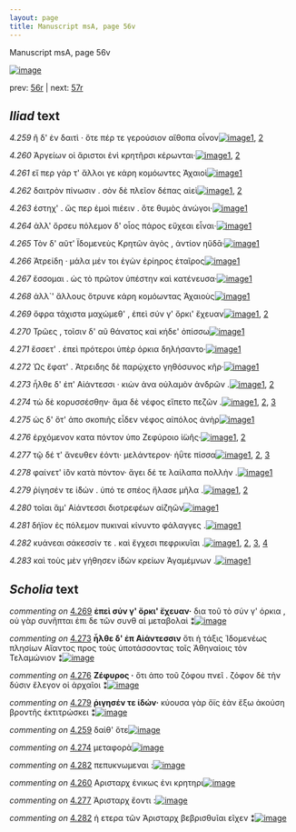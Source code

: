 ```yaml
---
layout: page
title: Manuscript msA, page 56v
---
```


Manuscript msA, page 56v

[![image](http://www.homermultitext.org/iipsrv?OBJ=IIP,1.0&FIF=/project/homer/pyramidal/deepzoom/hmt/vaimg/2017a/VA056VN_0558.tif&WID=100&CVT=JPEG)](http://www.homermultitext.org/ict2/?urn=urn:cite2:hmt:vaimg.2017a:VA056VN_0558)

prev:  [56r](../56r) | next:  [57r](../57r)

## *Iliad* text

*4.259* <a id="4.259"/> ἢ δ' ἐν δαιτὶ · ὅτε πέρ τε γερούσιον αἴθοπα οἶνον[![image](http://www.homermultitext.org/iipsrv?OBJ=IIP,1.0&FIF=/project/homer/pyramidal/deepzoom/hmt/vaimg/2017a/VA056VN_0558.tif&RGN=0.4785,0.2149,0.3834,0.0368&WID=1000&CVT=JPEG)](http://www.homermultitext.org/ict2/?urn=urn:cite2:hmt:vaimg.2017a:VA056VN_0558@0.4785,0.2149,0.3834,0.0368)[1](#msA_4.784), [2](#msAext_4.1002)

*4.260* <a id="4.260"/> Ἀργείων οἱ ἄριστοι ἐνὶ κρητῆρσι κέρωνται·[![image](http://www.homermultitext.org/iipsrv?OBJ=IIP,1.0&FIF=/project/homer/pyramidal/deepzoom/hmt/vaimg/2017a/VA056VN_0558.tif&RGN=0.4715,0.2382,0.3684,0.0368&WID=1000&CVT=JPEG)](http://www.homermultitext.org/ict2/?urn=urn:cite2:hmt:vaimg.2017a:VA056VN_0558@0.4715,0.2382,0.3684,0.0368)[1](#msA_4.784), [2](#msAim_4.831)

*4.261* <a id="4.261"/> εἴ περ γάρ τ' ἄλλοι γε κάρη κομόωντες Ἀχαιοὶ[![image](http://www.homermultitext.org/iipsrv?OBJ=IIP,1.0&FIF=/project/homer/pyramidal/deepzoom/hmt/vaimg/2017a/VA056VN_0558.tif&RGN=0.4785,0.2547,0.3684,0.0368&WID=1000&CVT=JPEG)](http://www.homermultitext.org/ict2/?urn=urn:cite2:hmt:vaimg.2017a:VA056VN_0558@0.4785,0.2547,0.3684,0.0368)[1](#msA_4.784)

*4.262* <a id="4.262"/> δαιτρὸν πίνωσιν . σὸν δὲ πλεῖον δέπας αἰεὶ[![image](http://www.homermultitext.org/iipsrv?OBJ=IIP,1.0&FIF=/project/homer/pyramidal/deepzoom/hmt/vaimg/2017a/VA056VN_0558.tif&RGN=0.4715,0.2765,0.3704,0.0338&WID=1000&CVT=JPEG)](http://www.homermultitext.org/ict2/?urn=urn:cite2:hmt:vaimg.2017a:VA056VN_0558@0.4715,0.2765,0.3704,0.0338)[1](#msA_4.784), [2](#msA_4.448)

*4.263* <a id="4.263"/> έστηχ' . ὥς περ ἐμοὶ πιέειν . ὅτε θυμὸς ἀνώγοι·[![image](http://www.homermultitext.org/iipsrv?OBJ=IIP,1.0&FIF=/project/homer/pyramidal/deepzoom/hmt/vaimg/2017a/VA056VN_0558.tif&RGN=0.4795,0.293,0.3704,0.0338&WID=1000&CVT=JPEG)](http://www.homermultitext.org/ict2/?urn=urn:cite2:hmt:vaimg.2017a:VA056VN_0558@0.4795,0.293,0.3704,0.0338)[1](#msA_4.784)

*4.264* <a id="4.264"/> ἀλλ' ὄρσευ πόλεμον δ' οἷος πάρος εὔχεαι εἶναι·[![image](http://www.homermultitext.org/iipsrv?OBJ=IIP,1.0&FIF=/project/homer/pyramidal/deepzoom/hmt/vaimg/2017a/VA056VN_0558.tif&RGN=0.4825,0.314,0.3794,0.0353&WID=1000&CVT=JPEG)](http://www.homermultitext.org/ict2/?urn=urn:cite2:hmt:vaimg.2017a:VA056VN_0558@0.4825,0.314,0.3794,0.0353)[1](#msA_4.784)

*4.265* <a id="4.265"/> Τὸν δ' αῦτ' Ϊδομενεὺς Κρητῶν ἀγὸς , ἀντίον ηὔδᾱ·[![image](http://www.homermultitext.org/iipsrv?OBJ=IIP,1.0&FIF=/project/homer/pyramidal/deepzoom/hmt/vaimg/2017a/VA056VN_0558.tif&RGN=0.4735,0.3321,0.3944,0.0383&WID=1000&CVT=JPEG)](http://www.homermultitext.org/ict2/?urn=urn:cite2:hmt:vaimg.2017a:VA056VN_0558@0.4735,0.3321,0.3944,0.0383)[1](#msA_4.784)

*4.266* <a id="4.266"/> Ἀτρείδη · μάλα μέν τοι ἐγὼν ἐρίηρος ἑταῖρος[![image](http://www.homermultitext.org/iipsrv?OBJ=IIP,1.0&FIF=/project/homer/pyramidal/deepzoom/hmt/vaimg/2017a/VA056VN_0558.tif&RGN=0.4815,0.3501,0.3774,0.0353&WID=1000&CVT=JPEG)](http://www.homermultitext.org/ict2/?urn=urn:cite2:hmt:vaimg.2017a:VA056VN_0558@0.4815,0.3501,0.3774,0.0353)[1](#msA_4.784)

*4.267* <a id="4.267"/> ἔσσομαι . ὡς τὸ πρῶτον ὑπέστην καὶ κατένευσα·[![image](http://www.homermultitext.org/iipsrv?OBJ=IIP,1.0&FIF=/project/homer/pyramidal/deepzoom/hmt/vaimg/2017a/VA056VN_0558.tif&RGN=0.4895,0.3696,0.3844,0.0353&WID=1000&CVT=JPEG)](http://www.homermultitext.org/ict2/?urn=urn:cite2:hmt:vaimg.2017a:VA056VN_0558@0.4895,0.3696,0.3844,0.0353)[1](#msA_4.784)

*4.268* <a id="4.268"/> ἀλλ`' ἄλλους ὄτρυνε κάρη κομόωντας Ἀχαιοὺς[![image](http://www.homermultitext.org/iipsrv?OBJ=IIP,1.0&FIF=/project/homer/pyramidal/deepzoom/hmt/vaimg/2017a/VA056VN_0558.tif&RGN=0.4895,0.3862,0.3844,0.0353&WID=1000&CVT=JPEG)](http://www.homermultitext.org/ict2/?urn=urn:cite2:hmt:vaimg.2017a:VA056VN_0558@0.4895,0.3862,0.3844,0.0353)[1](#msA_4.784)

*4.269* <a id="4.269"/> ὄφρα τάχιστα μαχώμεθ' , ἐπεὶ σύν γ' ὄρκι' ἔχευαν[![image](http://www.homermultitext.org/iipsrv?OBJ=IIP,1.0&FIF=/project/homer/pyramidal/deepzoom/hmt/vaimg/2017a/VA056VN_0558.tif&RGN=0.4895,0.4057,0.3944,0.0391&WID=1000&CVT=JPEG)](http://www.homermultitext.org/ict2/?urn=urn:cite2:hmt:vaimg.2017a:VA056VN_0558@0.4895,0.4057,0.3944,0.0391)[1](#msA_4.784), [2](#msA_4.451)

*4.270* <a id="4.270"/> Τρῶες , τοῖσιν δ' αῦ θάνατος καὶ κήδε' ὀπίσσω[![image](http://www.homermultitext.org/iipsrv?OBJ=IIP,1.0&FIF=/project/homer/pyramidal/deepzoom/hmt/vaimg/2017a/VA056VN_0558.tif&RGN=0.4815,0.4237,0.3944,0.0391&WID=1000&CVT=JPEG)](http://www.homermultitext.org/ict2/?urn=urn:cite2:hmt:vaimg.2017a:VA056VN_0558@0.4815,0.4237,0.3944,0.0391)[1](#msA_4.784)

*4.271* <a id="4.271"/> ἔσσετ' . ἐπεὶ πρότεροι ὑπὲρ όρκια δηλήσαντο·[![image](http://www.homermultitext.org/iipsrv?OBJ=IIP,1.0&FIF=/project/homer/pyramidal/deepzoom/hmt/vaimg/2017a/VA056VN_0558.tif&RGN=0.4825,0.4425,0.3864,0.0346&WID=1000&CVT=JPEG)](http://www.homermultitext.org/ict2/?urn=urn:cite2:hmt:vaimg.2017a:VA056VN_0558@0.4825,0.4425,0.3864,0.0346)[1](#msA_4.784)

*4.272* <a id="4.272"/> Ὡς ἔφατ' . Ἀτρειδης δὲ παρῴχετο γηθόσυνος κῆρ·[![image](http://www.homermultitext.org/iipsrv?OBJ=IIP,1.0&FIF=/project/homer/pyramidal/deepzoom/hmt/vaimg/2017a/VA056VN_0558.tif&RGN=0.4785,0.4583,0.4154,0.0436&WID=1000&CVT=JPEG)](http://www.homermultitext.org/ict2/?urn=urn:cite2:hmt:vaimg.2017a:VA056VN_0558@0.4785,0.4583,0.4154,0.0436)[1](#msA_4.784)

*4.273* <a id="4.273"/> ἦλθε δ' ἐπ' Αἰάντεσσι · κιὼν ἀνα οὐλαμὸν ἀνδρῶν .[![image](http://www.homermultitext.org/iipsrv?OBJ=IIP,1.0&FIF=/project/homer/pyramidal/deepzoom/hmt/vaimg/2017a/VA056VN_0558.tif&RGN=0.4705,0.4793,0.4154,0.0421&WID=1000&CVT=JPEG)](http://www.homermultitext.org/ict2/?urn=urn:cite2:hmt:vaimg.2017a:VA056VN_0558@0.4705,0.4793,0.4154,0.0421)[1](#msA_4.784), [2](#msA_4.453)

*4.274* <a id="4.274"/> τὼ δὲ κορυσσέσθην· ἅμα δὲ νέφος εἵπετο πεζῶν .[![image](http://www.homermultitext.org/iipsrv?OBJ=IIP,1.0&FIF=/project/homer/pyramidal/deepzoom/hmt/vaimg/2017a/VA056VN_0558.tif&RGN=0.4855,0.4974,0.3974,0.0406&WID=1000&CVT=JPEG)](http://www.homermultitext.org/ict2/?urn=urn:cite2:hmt:vaimg.2017a:VA056VN_0558@0.4855,0.4974,0.3974,0.0406)[1](#msA_4.784), [2](#msAil_4.834), [3](#msA_4.456)

*4.275* <a id="4.275"/> ὡς δ' ὅτ' ἀπο σκοπιῆς εἶδεν νέφος αἰπόλος ἀνὴρ[![image](http://www.homermultitext.org/iipsrv?OBJ=IIP,1.0&FIF=/project/homer/pyramidal/deepzoom/hmt/vaimg/2017a/VA056VN_0558.tif&RGN=0.4845,0.5116,0.4164,0.0413&WID=1000&CVT=JPEG)](http://www.homermultitext.org/ict2/?urn=urn:cite2:hmt:vaimg.2017a:VA056VN_0558@0.4845,0.5116,0.4164,0.0413)[1](#msA_4.784)

*4.276* <a id="4.276"/> ἐρχόμενον κατα πόντον ὑπο Ζεφύροιο ἰ̈ωῆς·[![image](http://www.homermultitext.org/iipsrv?OBJ=IIP,1.0&FIF=/project/homer/pyramidal/deepzoom/hmt/vaimg/2017a/VA056VN_0558.tif&RGN=0.4835,0.5357,0.4034,0.0413&WID=1000&CVT=JPEG)](http://www.homermultitext.org/ict2/?urn=urn:cite2:hmt:vaimg.2017a:VA056VN_0558@0.4835,0.5357,0.4034,0.0413)[1](#msA_4.784), [2](#msA_4.458)

*4.277* <a id="4.277"/> τῷ δέ τ' ἄνευθεν ἐόντι· μελάντερον· ἠΰτε πίσσα[![image](http://www.homermultitext.org/iipsrv?OBJ=IIP,1.0&FIF=/project/homer/pyramidal/deepzoom/hmt/vaimg/2017a/VA056VN_0558.tif&RGN=0.4745,0.5537,0.4184,0.0383&WID=1000&CVT=JPEG)](http://www.homermultitext.org/ict2/?urn=urn:cite2:hmt:vaimg.2017a:VA056VN_0558@0.4745,0.5537,0.4184,0.0383)[1](#msA_4.784), [2](#msAim_4.832), [3](#msA_4.459)

*4.278* <a id="4.278"/> φαίνετ' ἰ̈ὸν κατὰ πόντον· ἄγει δέ τε λαίλαπα πολλὴν .[![image](http://www.homermultitext.org/iipsrv?OBJ=IIP,1.0&FIF=/project/homer/pyramidal/deepzoom/hmt/vaimg/2017a/VA056VN_0558.tif&RGN=0.4845,0.5725,0.4184,0.0458&WID=1000&CVT=JPEG)](http://www.homermultitext.org/ict2/?urn=urn:cite2:hmt:vaimg.2017a:VA056VN_0558@0.4845,0.5725,0.4184,0.0458)[1](#msA_4.784)

*4.279* <a id="4.279"/> ῥίγησέν τε ἰ̈δών . ὑπό τε σπέος ἤλασε μῆλα .[![image](http://www.homermultitext.org/iipsrv?OBJ=IIP,1.0&FIF=/project/homer/pyramidal/deepzoom/hmt/vaimg/2017a/VA056VN_0558.tif&RGN=0.4845,0.5905,0.3974,0.0391&WID=1000&CVT=JPEG)](http://www.homermultitext.org/ict2/?urn=urn:cite2:hmt:vaimg.2017a:VA056VN_0558@0.4845,0.5905,0.3974,0.0391)[1](#msA_4.784), [2](#msA_4.465)

*4.280* <a id="4.280"/> τοῖαι ἅμ' Αἰάντεσσι διοτρεφέων αἰζηῶν[![image](http://www.homermultitext.org/iipsrv?OBJ=IIP,1.0&FIF=/project/homer/pyramidal/deepzoom/hmt/vaimg/2017a/VA056VN_0558.tif&RGN=0.4855,0.6123,0.3664,0.0331&WID=1000&CVT=JPEG)](http://www.homermultitext.org/ict2/?urn=urn:cite2:hmt:vaimg.2017a:VA056VN_0558@0.4855,0.6123,0.3664,0.0331)[1](#msA_4.784)

*4.281* <a id="4.281"/> δήϊον ἐς πόλεμον πυκιναὶ κίνυντο φάλαγγες .[![image](http://www.homermultitext.org/iipsrv?OBJ=IIP,1.0&FIF=/project/homer/pyramidal/deepzoom/hmt/vaimg/2017a/VA056VN_0558.tif&RGN=0.4875,0.6273,0.3854,0.0376&WID=1000&CVT=JPEG)](http://www.homermultitext.org/ict2/?urn=urn:cite2:hmt:vaimg.2017a:VA056VN_0558@0.4875,0.6273,0.3854,0.0376)[1](#msA_4.784)

*4.282* <a id="4.282"/> κυάνεαι σάκεσσίν τε . καὶ ἔγχεσι πεφρικυῖαι .[![image](http://www.homermultitext.org/iipsrv?OBJ=IIP,1.0&FIF=/project/homer/pyramidal/deepzoom/hmt/vaimg/2017a/VA056VN_0558.tif&RGN=0.4825,0.6476,0.4074,0.0383&WID=1000&CVT=JPEG)](http://www.homermultitext.org/ict2/?urn=urn:cite2:hmt:vaimg.2017a:VA056VN_0558@0.4825,0.6476,0.4074,0.0383)[1](#msA_4.784), [2](#msAil_4.835), [3](#msAim_4.833), [4](#msA_4.467)

*4.283* <a id="4.283"/> καὶ τοὺς μὲν γήθησεν ἰ̈δὼν κρείων Ἀγαμέμνων .[![image](http://www.homermultitext.org/iipsrv?OBJ=IIP,1.0&FIF=/project/homer/pyramidal/deepzoom/hmt/vaimg/2017a/VA056VN_0558.tif&RGN=0.4965,0.6664,0.4074,0.0383&WID=1000&CVT=JPEG)](http://www.homermultitext.org/ict2/?urn=urn:cite2:hmt:vaimg.2017a:VA056VN_0558@0.4965,0.6664,0.4074,0.0383)[1](#msA_4.784)

## *Scholia* text

*commenting on* [4.269](#4.269)  <a id="msA_4.451"/> **ἐπεὶ σύν γ' ὄρκι' ἔχευαν·** δια τοῦ τὸ σύν γ' όρκια , οὐ γὰρ συνῆπται ἐπι δε τῶν συνθ αἱ μεταβολαὶ ⁑[![image](http://www.homermultitext.org/iipsrv?OBJ=IIP,1.0&FIF=/project/homer/pyramidal/deepzoom/hmt/vaimg/2017a/VA056VN_0558.tif&RGN=0.39148858,0.14107884,0.43275608,0.02033195&WID=1000&CVT=JPEG)](http://www.homermultitext.org/ict2/?urn=urn:cite2:hmt:vaimg.2017a:VA056VN_0558@0.39148858,0.14107884,0.43275608,0.02033195)

*commenting on* [4.273](#4.273)  <a id="msA_4.453"/> **ἦλθε δ' ἐπ Αἰάντεσσιν** ὅτι ἡ τάξις Ἰδομενέως πλησίων Αἴαντος προς τοὺς ὑποτάσσοντας τοῖς Ἀθηναίοις τὸν Τελαμώνιον ⁑[![image](http://www.homermultitext.org/iipsrv?OBJ=IIP,1.0&FIF=/project/homer/pyramidal/deepzoom/hmt/vaimg/2017a/VA056VN_0558.tif&RGN=0.22568165,0.49474412,0.19823139,0.05255878&WID=1000&CVT=JPEG)](http://www.homermultitext.org/ict2/?urn=urn:cite2:hmt:vaimg.2017a:VA056VN_0558@0.22568165,0.49474412,0.19823139,0.05255878)

*commenting on* [4.276](#4.276)  <a id="msA_4.458"/> **Ζέφυρος ·** ὅτι ἀπο τοῦ ζόφου πνεῖ . ζόφον δὲ τὴν δύσιν ἔλεγον οἱ ἀρχαῖοι ⁑[![image](http://www.homermultitext.org/iipsrv?OBJ=IIP,1.0&FIF=/project/homer/pyramidal/deepzoom/hmt/vaimg/2017a/VA056VN_0558.tif&RGN=0.22789241,0.66085754,0.19896831,0.04066390&WID=1000&CVT=JPEG)](http://www.homermultitext.org/ict2/?urn=urn:cite2:hmt:vaimg.2017a:VA056VN_0558@0.22789241,0.66085754,0.19896831,0.04066390)

*commenting on* [4.279](#4.279)  <a id="msA_4.465"/> **ῥιγησέν τε ἱδών·** κύουσα γὰρ ὅϊς ἐὰν ἔξω ἀκούση βροντῆς ἐκτιτρώσκει ⁑[![image](http://www.homermultitext.org/iipsrv?OBJ=IIP,1.0&FIF=/project/homer/pyramidal/deepzoom/hmt/vaimg/2017a/VA056VN_0558.tif&RGN=0.22052321,0.69073306,0.23323508,0.03734440&WID=1000&CVT=JPEG)](http://www.homermultitext.org/ict2/?urn=urn:cite2:hmt:vaimg.2017a:VA056VN_0558@0.22052321,0.69073306,0.23323508,0.03734440)

*commenting on* [4.259](#4.259)  <a id="msAext_4.1002.comment"/> δαὶθ' ὅτε[![image](http://www.homermultitext.org/iipsrv?OBJ=IIP,1.0&FIF=/project/homer/pyramidal/deepzoom/hmt/vaimg/2017a/VA056VN_0558.tif&RGN=0.089,0.2335,0.075,0.0263&WID=1000&CVT=JPEG)](http://www.homermultitext.org/ict2/?urn=urn:cite2:hmt:vaimg.2017a:VA056VN_0558@0.089,0.2335,0.075,0.0263)

*commenting on* [4.274](#4.274)  <a id="msAil_4.834.comment"/> μεταφορὰ[![image](http://www.homermultitext.org/iipsrv?OBJ=IIP,1.0&FIF=/project/homer/pyramidal/deepzoom/hmt/vaimg/2017a/VA056VN_0558.tif&RGN=0.71757553,0.50000000,0.03666175,0.00871369&WID=1000&CVT=JPEG)](http://www.homermultitext.org/ict2/?urn=urn:cite2:hmt:vaimg.2017a:VA056VN_0558@0.71757553,0.50000000,0.03666175,0.00871369)

*commenting on* [4.282](#4.282)  <a id="msAil_4.835.comment"/> πεπυκνωμεναι :[![image](http://www.homermultitext.org/iipsrv?OBJ=IIP,1.0&FIF=/project/homer/pyramidal/deepzoom/hmt/vaimg/2017a/VA056VN_0558.tif&RGN=0.81245394,0.65062241,0.05913780,0.00746888&WID=1000&CVT=JPEG)](http://www.homermultitext.org/ict2/?urn=urn:cite2:hmt:vaimg.2017a:VA056VN_0558@0.81245394,0.65062241,0.05913780,0.00746888)

*commenting on* [4.260](#4.260)  <a id="msAim_4.831.comment"/> Αρισταρχ ἑνικως ἐνι κρητηρι[![image](http://www.homermultitext.org/iipsrv?OBJ=IIP,1.0&FIF=/project/homer/pyramidal/deepzoom/hmt/vaimg/2017a/VA056VN_0558.tif&RGN=0.42317612,0.24854772,0.04753132,0.02849239&WID=1000&CVT=JPEG)](http://www.homermultitext.org/ict2/?urn=urn:cite2:hmt:vaimg.2017a:VA056VN_0558@0.42317612,0.24854772,0.04753132,0.02849239)

*commenting on* [4.277](#4.277)  <a id="msAim_4.832.comment"/> Ἀρισταρχ ἔοντι :[![image](http://www.homermultitext.org/iipsrv?OBJ=IIP,1.0&FIF=/project/homer/pyramidal/deepzoom/hmt/vaimg/2017a/VA056VN_0558.tif&RGN=0.44565217,0.57192254,0.03297716,0.01908714&WID=1000&CVT=JPEG)](http://www.homermultitext.org/ict2/?urn=urn:cite2:hmt:vaimg.2017a:VA056VN_0558@0.44565217,0.57192254,0.03297716,0.01908714)

*commenting on* [4.282](#4.282)  <a id="msAim_4.833.comment"/> ἡ ετερα τῶν Ἀρισταρχ βεβρισθυῖαι εῖχεν ⁑[![image](http://www.homermultitext.org/iipsrv?OBJ=IIP,1.0&FIF=/project/homer/pyramidal/deepzoom/hmt/vaimg/2017a/VA056VN_0558.tif&RGN=0.43865144,0.66860304,0.05140015,0.02738589&WID=1000&CVT=JPEG)](http://www.homermultitext.org/ict2/?urn=urn:cite2:hmt:vaimg.2017a:VA056VN_0558@0.43865144,0.66860304,0.05140015,0.02738589)